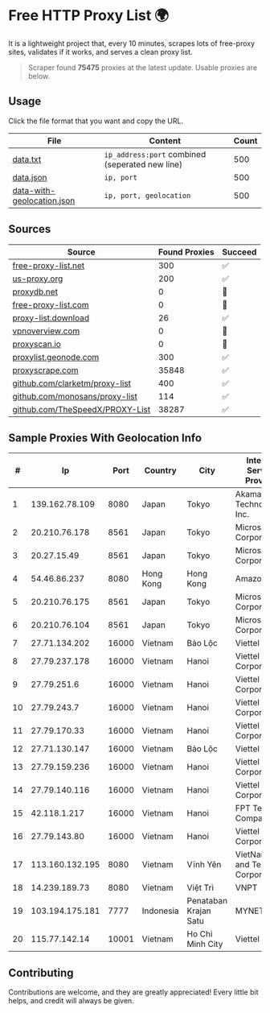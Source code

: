 
# Free HTTP Proxy List 🌍

It is a lightweight project that, every 10 minutes, scrapes lots of free-proxy sites, validates if it works, and serves a clean proxy list.


> Scraper found **75475** proxies at the latest update. Usable proxies are below.

## Usage

Click the file format that you want and copy the URL.


|File|Content|Count|
|----|-------|-----|
|[data.txt](https://raw.githubusercontent.com/themiralay/Proxy-List-World/master/data.txt)|`ip_address:port` combined (seperated new line)|500|
|[data.json](https://raw.githubusercontent.com/themiralay/Proxy-List-World/master/data.json)|`ip, port`|500|
|[data-with-geolocation.json](https://raw.githubusercontent.com/themiralay/Proxy-List-World/master/data-with-geolocation.json)|`ip, port, geolocation`|500|

## Sources

|Source|Found Proxies|Succeed|
|------|-------------|-------|
|[free-proxy-list.net](https://free-proxy-list.net)|300|✅|
|[us-proxy.org](https://www.us-proxy.org)|200|✅|
|[proxydb.net](http://proxydb.net)|0|🚫|
|[free-proxy-list.com](https://free-proxy-list.com/?page=&port=&type%5B%5D=http&type%5B%5D=https&up_time=0&search=Search)|0|🚫|
|[proxy-list.download](https://www.proxy-list.download/HTTP)|26|✅|
|[vpnoverview.com](https://vpnoverview.com/privacy/anonymous-browsing/free-proxy-servers)|0|🚫|
|[proxyscan.io](https://www.proxyscan.io)|0|🚫|
|[proxylist.geonode.com](https://proxylist.geonode.com/api/proxy-list?limit=300&page=1&sort_by=lastChecked&sort_type=desc&protocols=http,https)|300|✅|
|[proxyscrape.com](https://api.proxyscrape.com/v2/?request=displayproxies&protocol=http&timeout=10000&country=all&ssl=all&anonymity=all)|35848|✅|
|[github.com/clarketm/proxy-list](https://raw.githubusercontent.com/clarketm/proxy-list/master/proxy-list-raw.txt)|400|✅|
|[github.com/monosans/proxy-list](https://raw.githubusercontent.com/monosans/proxy-list/main/proxies/http.txt)|114|✅|
|[github.com/TheSpeedX/PROXY-List](https://raw.githubusercontent.com/TheSpeedX/PROXY-List/master/http.txt)|38287|✅|


## Sample Proxies With Geolocation Info

|#|Ip|Port|Country|City|Internet Service Provider|
|-|--|----|-------|----|-------------------------|
|1|139.162.78.109|8080|Japan|Tokyo|Akamai Technologies, Inc.|
|2|20.210.76.178|8561|Japan|Tokyo|Microsoft Corporation|
|3|20.27.15.49|8561|Japan|Tokyo|Microsoft Corporation|
|4|54.46.86.237|8080|Hong Kong|Hong Kong|Amazon.com|
|5|20.210.76.175|8561|Japan|Tokyo|Microsoft Corporation|
|6|20.210.76.104|8561|Japan|Tokyo|Microsoft Corporation|
|7|27.71.134.202|16000|Vietnam|Bảo Lộc|Viettel Group|
|8|27.79.237.178|16000|Vietnam|Hanoi|Viettel Corporation|
|9|27.79.251.6|16000|Vietnam|Hanoi|Viettel Corporation|
|10|27.79.243.7|16000|Vietnam|Hanoi|Viettel Corporation|
|11|27.79.170.33|16000|Vietnam|Hanoi|Viettel Corporation|
|12|27.71.130.147|16000|Vietnam|Bảo Lộc|Viettel Group|
|13|27.79.159.236|16000|Vietnam|Hanoi|Viettel Corporation|
|14|27.79.140.116|16000|Vietnam|Hanoi|Viettel Corporation|
|15|42.118.1.217|16000|Vietnam|Hanoi|FPT Telecom Company|
|16|27.79.143.80|16000|Vietnam|Hanoi|Viettel Corporation|
|17|113.160.132.195|8080|Vietnam|Vĩnh Yên|VietNam Post and Telecom Corporation|
|18|14.239.189.73|8080|Vietnam|Việt Trì|VNPT|
|19|103.194.175.181|7777|Indonesia|Penataban Krajan Satu|MYNET|
|20|115.77.142.14|10001|Vietnam|Ho Chi Minh City|Viettel Group|



## Contributing

Contributions are welcome, and they are greatly appreciated! Every
little bit helps, and credit will always be given.

